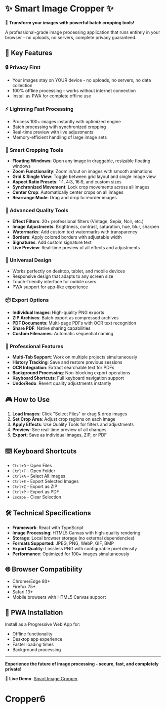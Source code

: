 
# ✨ Smart Image Cropper ✨

🚀 **Transform your images with powerful batch cropping tools!**

A professional-grade image processing application that runs entirely in your browser - no uploads, no servers, complete privacy guaranteed.

## 🌟 Key Features

### 🔒 **Privacy First**
- Your images stay on YOUR device - no uploads, no servers, no data collection
- 100% offline processing - works without internet connection
- Install as PWA for complete offline use

### ⚡ **Lightning Fast Processing**
- Process 100+ images instantly with optimized engine
- Batch processing with synchronized cropping
- Real-time preview with live adjustments
- Memory-efficient handling of large image sets

### 🎯 **Smart Cropping Tools**
- **Floating Windows**: Open any image in draggable, resizable floating windows
- **Zoom Functionality**: Zoom in/out on images with smooth animations
- **Grid & Single View**: Toggle between grid layout and single image view
- **Aspect Ratio Presets**: 1:1, 4:3, 16:9, and custom sizes
- **Synchronized Movement**: Lock crop movements across all images
- **Center Crop**: Automatically center crops on all images
- **Rearrange Mode**: Drag and drop to reorder images

### 🎨 **Advanced Quality Tools**
- **Effect Filters**: 20+ professional filters (Vintage, Sepia, Noir, etc.)
- **Image Adjustments**: Brightness, contrast, saturation, hue, blur, sharpen
- **Watermarks**: Add custom text watermarks with transparency
- **Borders**: Apply colored borders with adjustable width
- **Signatures**: Add custom signature text
- **Live Preview**: Real-time preview of all effects and adjustments

### 📱 **Universal Design**
- Works perfectly on desktop, tablet, and mobile devices
- Responsive design that adapts to any screen size
- Touch-friendly interface for mobile users
- PWA support for app-like experience

### 📦 **Export Options**
- **Individual Images**: High-quality PNG exports
- **ZIP Archives**: Batch export as compressed archives
- **PDF Documents**: Multi-page PDFs with OCR text recognition
- **Share PDF**: Native sharing capabilities
- **Custom Filenames**: Automatic sequential naming

### 🔧 **Professional Features**
- **Multi-Tab Support**: Work on multiple projects simultaneously
- **History Tracking**: Save and restore previous sessions
- **OCR Integration**: Extract searchable text for PDFs
- **Background Processing**: Non-blocking export operations
- **Keyboard Shortcuts**: Full keyboard navigation support
- **Undo/Redo**: Revert quality adjustments instantly

## 🎮 **How to Use**

1. **Load Images**: Click "Select Files" or drag & drop images
2. **Set Crop Area**: Adjust crop regions on each image
3. **Apply Effects**: Use Quality Tools for filters and adjustments
4. **Preview**: See real-time preview of all changes
5. **Export**: Save as individual images, ZIP, or PDF

## ⌨️ **Keyboard Shortcuts**

- `Ctrl+O` - Open Files
- `Ctrl+F` - Open Folder
- `Ctrl+A` - Select All Images
- `Ctrl+E` - Export Selected Images
- `Ctrl+Z` - Export as ZIP
- `Ctrl+P` - Export as PDF
- `Escape` - Clear Selection

## 🛠️ **Technical Specifications**

- **Framework**: React with TypeScript
- **Image Processing**: HTML5 Canvas with high-quality rendering
- **Storage**: Local browser storage (no external dependencies)
- **Formats Supported**: JPEG, PNG, WebP, GIF, BMP
- **Export Quality**: Lossless PNG with configurable pixel density
- **Performance**: Optimized for 100+ images simultaneously

## 🌐 **Browser Compatibility**

- Chrome/Edge 80+
- Firefox 75+
- Safari 13+
- Mobile browsers with HTML5 Canvas support

## 📱 **PWA Installation**

Install as a Progressive Web App for:
- Offline functionality
- Desktop app experience
- Faster loading times
- Background processing

---

**Experience the future of image processing - secure, fast, and completely private!**

🔗 **Live Demo**: [Smart Image Cropper](https://replit.com/@your-username/batch-images-cropper)
# Cropper6
